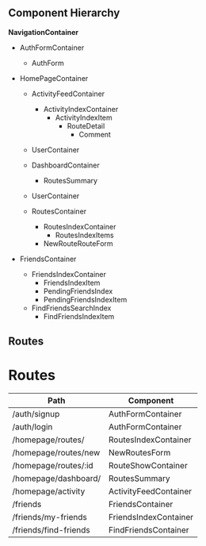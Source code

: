 ## Component Hierarchy


**NavigationContainer**
- AuthFormContainer
  + AuthForm

- HomePageContainer
  + ActivityFeedContainer
    - ActivityIndexContainer
      + ActivityIndexItem
        - RouteDetail
          + Comment
  + UserContainer

  + DashboardContainer
    - RoutesSummary

  + UserContainer        

  + RoutesContainer
    - RoutesIndexContainer
      - RoutesIndexItems
    - NewRouteRouteForm

- FriendsContainer
  + FriendsIndexContainer
    - FriendsIndexItem
    - PendingFriendsIndex
    - PendingFriendsIndexItem
  + FindFriendsSearchIndex
    - FindFriendsIndexItem



## Routes

# Routes
|Path                   |	Component |
| --------------------- | ------------- |
| /auth/signup          | AuthFormContainer |
| /auth/login           | AuthFormContainer |
| /homepage/routes/     | RoutesIndexContainer |
| /homepage/routes/new  | NewRoutesForm |
| /homepage/routes/:id  | RouteShowContainer |
| /homepage/dashboard/  | RoutesSummary |
| /homepage/activity    | ActivityFeedContainer |
| /friends              | FriendsContainer |
| /friends/my-friends   | FriendsIndexContainer |
| /friends/find-friends | FindFriendsContainer |
